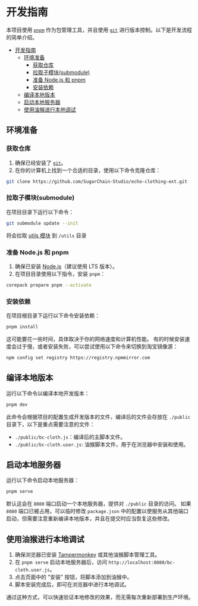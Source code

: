 # 开发指南

本项目使用 [`pnpm`](https://pnpm.io/) 作为包管理工具，并且使用 [`git`](https://git-scm.com/) 进行版本控制。以下是开发流程的简单介绍。

- [开发指南](#开发指南)
  - [环境准备](#环境准备)
    - [获取仓库](#获取仓库)
    - [拉取子模块(submodule)](#拉取子模块submodule)
    - [准备 Node.js 和 pnpm](#准备-nodejs-和-pnpm)
    - [安装依赖](#安装依赖)
  - [编译本地版本](#编译本地版本)
  - [启动本地服务器](#启动本地服务器)
  - [使用油猴进行本地调试](#使用油猴进行本地调试)


## 环境准备

### 获取仓库

1. 确保已经安装了 [`git`](https://git-scm.com/)。
2. 在你的计算机上找到一个合适的目录，使用以下命令克隆仓库：

```bash
git clone https://github.com/SugarChain-Studio/echo-clothing-ext.git
``` 

### 拉取子模块(submodule)

在项目目录下运行以下命令：

```bash
git submodule update --init
```

将会拉取 [utils 模块](https://github.com/SugarChain-Studio/bc-modding-utilities.git) 到 `/utils` 目录


### 准备 Node.js 和 pnpm

1. 确保已安装 [Node.js](https://nodejs.org/)（建议使用 LTS 版本）。
2. 在项目目录使用以下指令，安装 `pnpm`：

```bash
corepack prepare pnpm --activate
```

### 安装依赖

在项目根目录下运行以下命令安装依赖：
```bash
pnpm install
```
这可能要花一些时间，具体取决于你的网络速度和计算机性能。
有的时候安装速度会过于慢，或者安装失败，可以尝试使用以下命令来切换到淘宝镜像源：
```bash
npm config set registry https://registry.npmmirror.com
```

## 编译本地版本

运行以下命令以编译本地开发版本：
```bash
pnpm dev
```
此命令会根据项目的配置生成开发版本的文件，编译后的文件会存放在 `./public` 目录下，以下是重点需要注意的文件：

- `./public/bc-cloth.js`：编译后的主脚本文件。
- `./public/bc-cloth.user.js`: 油猴脚本文件，用于在浏览器中安装和使用。

## 启动本地服务器

运行以下命令启动本地服务器：
```bash
pnpm serve
```

默认这会在 `8080` 端口启动一个本地服务器，提供对 `./public` 目录的访问。
如果 `8080` 端口已被占用，可以临时修改 `package.json` 中的配置以使服务从其他端口启动，但需要注意重新编译本地版本，并且在提交时应当恢复这些修改。

## 使用油猴进行本地调试

1. 确保浏览器已安装 [Tampermonkey](https://www.tampermonkey.net/) 或其他油猴脚本管理工具。
2. 在 `pnpm serve` 启动本地服务器后，访问 `http://localhost:8080/bc-cloth.user.js`。
3. 点击页面中的 "安装" 按钮，将脚本添加到油猴中。
4. 脚本安装完成后，即可在浏览器中进行本地调试。

通过这种方式，可以快速验证本地修改的效果，而无需每次重新部署到生产环境。
